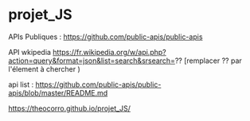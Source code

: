 # projet_JS
APIs Publiques : https://github.com/public-apis/public-apis 

API wkipedia https://fr.wikipedia.org/w/api.php?action=query&format=json&list=search&srsearch=?? 
[remplacer ?? par l'élement à chercher )
 
api list :  https://github.com/public-apis/public-apis/blob/master/README.md


https://theocorro.github.io/projet_JS/
